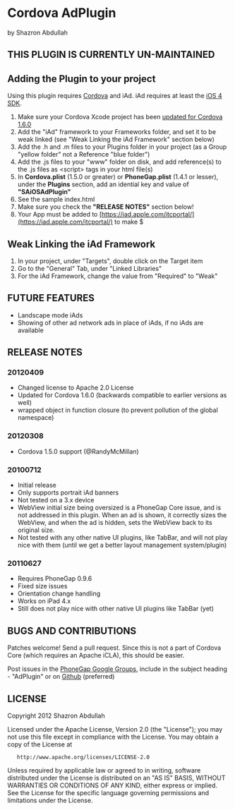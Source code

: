 # Cordova AdPlugin #
by Shazron Abdullah

## THIS PLUGIN IS CURRENTLY UN-MAINTAINED ##

## Adding the Plugin to your project ##

Using this plugin requires [Cordova](http://github.com/apache/incubator-cordova-ios) and iAd. iAd requires at least the [iOS 4 SDK](http://developer.apple.com/iphone).

1. Make sure your Cordova Xcode project has been [updated for Cordova 1.6.0](https://github.com/apache/incubator-cordova-ios/blob/master/guides/Cordova%20Plugin%20Upgrade%20Guide.md)
2. Add the "iAd" framework to your Frameworks folder, and set it to be weak linked (see "Weak Linking the iAd Framework" section below)
3. Add the .h and .m files to your Plugins folder in your project (as a Group "yellow folder" not a Reference "blue folder")
4. Add the .js files to your "www" folder on disk, and add reference(s) to the .js files as &lt;script&gt; tags in your html file(s)
5. In **Cordova.plist** (1.5.0 or greater) or **PhoneGap.plist** (1.4.1 or lesser), under the **Plugins** section, add an idential key and value of **"SAiOSAdPlugin"**
6. See the sample index.html
7. Make sure you check the **"RELEASE NOTES"** section below!
8. Your App must be added to [https://iad.apple.com/itcportal/](https://iad.apple.com/itcportal/) to make $

## Weak Linking the iAd Framework ##

1. In your project, under "Targets", double click on the Target item
2. Go to the "General" Tab, under "Linked Libraries" 
3. For the iAd Framework, change the value from "Required" to "Weak"

## FUTURE FEATURES ##
* Landscape mode iAds
* Showing of other ad network ads in place of iAds, if no iAds are available

## RELEASE NOTES ##

### 20120409 ###

- Changed license to Apache 2.0 License
- Updated for Cordova 1.6.0 (backwards compatible to earlier versions as well)
- wrapped object in function closure (to prevent pollution of the global namespace)

### 20120308 ###

- Cordova 1.5.0 support (@RandyMcMillan)

### 20100712 ###
* Initial release
* Only supports portrait iAd banners
* Not tested on a 3.x device
* WebView initial size being oversized is a PhoneGap Core issue, and is not addressed in this plugin. When an ad is shown, it correctly sizes the WebView, and when the ad is hidden, sets the WebView back to its original size.
* Not tested with any other native UI plugins, like TabBar, and will not play nice with them (until we get a better layout management system/plugin)

### 20110627 ###
* Requires PhoneGap 0.9.6
* Fixed size issues
* Orientation change handling
* Works on iPad 4.x
* Still does not play nice with other native UI plugins like TabBar (yet)

## BUGS AND CONTRIBUTIONS ##

Patches welcome! Send a pull request. Since this is not a part of Cordova Core (which requires an Apache iCLA), this should be easier.

Post issues in the [PhoneGap Google Groups](http://groups.google.com/group/phonegap), include in the subject heading - "AdPlugin" or on [Github](http://github.com/phonegap/phoneGap-plugins/issues)
(preferred)


## LICENSE ##

Copyright 2012 Shazron Abdullah

   Licensed under the Apache License, Version 2.0 (the "License");
   you may not use this file except in compliance with the License.
   You may obtain a copy of the License at

       http://www.apache.org/licenses/LICENSE-2.0

   Unless required by applicable law or agreed to in writing, software
   distributed under the License is distributed on an "AS IS" BASIS,
   WITHOUT WARRANTIES OR CONDITIONS OF ANY KIND, either express or implied.
   See the License for the specific language governing permissions and
   limitations under the License.
